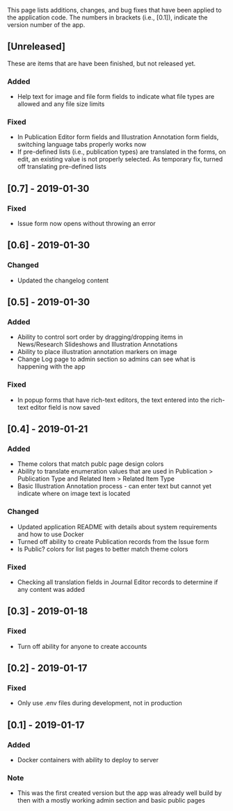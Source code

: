 This page lists additions, changes, and bug fixes that have been applied to the application code.
The numbers in brackets (i.e., [0.1]), indicate the version number of the app.

## [Unreleased]
These are items that are have been finished, but not released yet.

### Added
- Help text for image and file form fields to indicate what file types are allowed and any file size limits

### Fixed
- In Publication Editor form fields and Illustration Annotation form fields, switching language tabs properly works now
- If pre-defined lists (i.e., publication types) are translated in the forms, on edit, an existing value is not properly selected. As temporary fix, turned off translating pre-defined lists

## [0.7] - 2019-01-30
### Fixed
- Issue form now opens without throwing an error

## [0.6] - 2019-01-30
### Changed
- Updated the changelog content

## [0.5] - 2019-01-30
### Added
- Ability to control sort order by dragging/dropping items in News/Research Slideshows and Illustration Annotations
- Ability to place illustration annotation markers on image
- Change Log page to admin section so admins can see what is happening with the app

### Fixed
- In popup forms that have rich-text editors, the text entered into the rich-text editor field is now saved

## [0.4] - 2019-01-21
### Added
- Theme colors that match publc page design colors
- Ability to translate enumeration values that are used in Publication > Publication Type and Related Item > Related Item Type
- Basic Illustration Annotation process - can enter text but cannot yet indicate where on image text is located

### Changed
- Updated application README with details about system requirements and how to use Docker
- Turned off ability to create Publication records from the Issue form
- Is Public? colors for list pages to better match theme colors

### Fixed
- Checking all translation fields in Journal Editor records to determine if any content was added

## [0.3] - 2019-01-18
### Fixed
- Turn off ability for anyone to create accounts

## [0.2] - 2019-01-17
### Fixed
- Only use .env files during development, not in production

## [0.1] - 2019-01-17
### Added
- Docker containers with ability to deploy to server

### Note
- This was the first created version but the app was already well build by then with a mostly working admin section and basic public pages
